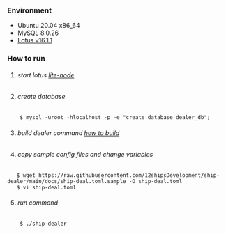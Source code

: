   ### Environment

- Ubuntu 20.04 x86_64 
- MySQL 8.0.26
- [Lotus v16.1.1](https://github.com/filecoin-project/lotus)

### How to run

1. ###### start lotus [lite-node](https://lotus.filecoin.io/lotus/install/lotus-lite/)

2. ###### create database

```
    $ mysql -uroot -hlocalhost -p -e "create database dealer_db";
```

3. ###### build dealer command [how to build](https://github.com/12shipsDevelopment/ship-dealer/blob/main/README.md)

4. ###### copy sample config files and change variables

```
   $ wget https://raw.githubusercontent.com/12shipsDevelopment/ship-dealer/main/docs/ship-deal.toml.sample -O ship-deal.toml
   $ vi ship-deal.toml
```

5. ###### run command

```
	$ ./ship-dealer
```


